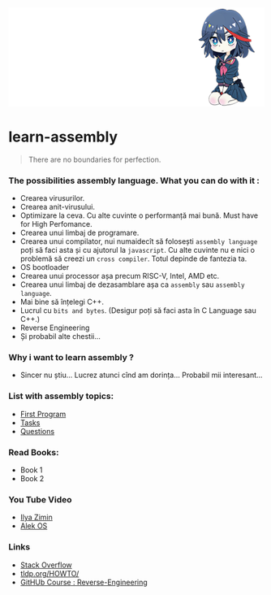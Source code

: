 
![image](img/samurai.png)

# learn-assembly
> There are no boundaries for perfection.

### The possibilities assembly language. What you can do with it :
* Crearea virusurilor.
* Crearea anit-virusului.
* Optimizare la ceva. Cu alte cuvinte o performanță mai bună. Must have for High Perfomance.
* Crearea unui limbaj de programare.
* Crearea unui compilator, nui numaidecît să folosești `assembly language` poți să faci asta și cu ajutorul la `javascript`. Cu alte cuvinte nu e nici o problemă să creezi un `cross compiler`. Totul depinde de fantezia ta.     
* OS bootloader
* Crearea unui processor așa precum RISC-V, Intel, AMD etc.
* Crearea unui limbaj de dezasamblare așa ca `assembly` sau `assembly language`.
* Mai bine să înțelegi C++.
* Lucrul cu `bits and bytes`. (Desigur poți să faci asta în C Language sau C++.)
* Reverse Engineering
* Și probabil alte chestii...

### Why i want to learn assembly ?  
* Sincer nu știu... Lucrez atunci cînd am dorința... Probabil mii interesant...

### List with assembly topics:
* [First Program](md/HELLO_WORLD.md)
* [Tasks](md/TASKS.md)
* [Questions](md/QUESTIONS.md)

### Read Books:
* Book 1
* Book 2

### You Tube Video
* [Ilya Zimin](https://www.youtube.com/watch?v=T7h4siKcpbc&t=44s)
* [Alek OS](https://www.youtube.com/watch?v=PHyIP9g9BQw&list=PLIJLLSrXDPoi7-5NMWzpzMUtSxNoH3TBW&ab_channel=AlekOS)

### Links
* [Stack Overflow](https://stackoverflow.com/questions/1360279/learning-assembly)
* [tldp.org/HOWTO/](https://tldp.org/HOWTO/Assembly-HOWTO/index.html)
* [GitHUb Course : Reverse-Engineering](https://github.com/mytechnotalent/Reverse-Engineering)
